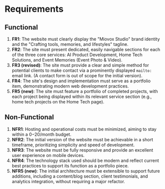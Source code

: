 # Requirements

## Functional

1.  **FR1**: The website must clearly display the "Miovox Studio" brand identity and the "Crafting tools, memories, and lifestyles" tagline.
2.  **FR2**: The site must present dedicated, easily navigable sections for each of the three core services: AI Product Development, Home Tech Solutions, and Event Memories (Event Photo & Video).
3.  **FR3 (revised)**: The site must provide a clear and simple method for potential clients to make contact via a prominently displayed `mailto:` email link. (A contact form is out of scope for the initial version).
4.  **FR4**: The site's design and implementation must serve as a portfolio item, demonstrating modern web development practices.
5.  **FR5 (new)**: The site must feature a portfolio of completed projects, with each project being displayed within its relevant service section (e.g., home tech projects on the Home Tech page).

## Non-Functional

1.  **NFR1**: Hosting and operational costs must be minimized, aiming to stay within a $0-$20/month budget.
2.  **NFR2**: The initial version of the website must be achievable in a short timeframe, prioritizing simplicity and speed of development.
3.  **NFR3**: The website must be fully responsive and provide an excellent user experience on mobile devices.
4.  **NFR4**: The technology stack used should be modern and reflect current best practices to support its function as a portfolio piece.
5.  **NFR5 (new)**: The initial architecture must be extensible to support future additions, including a content/blog section, client testimonials, and analytics integration, without requiring a major refactor.
